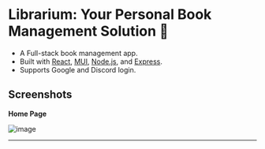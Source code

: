 # Librarium: Your Personal Book Management Solution 🚀

- A Full-stack book management app. 
- Built with [React](https://react.dev/), [MUI](https://mui.com/), [Node.js](https://nodejs.org/), and [Express](https://expressjs.com/). 
- Supports Google and Discord login.

## Screenshots
**Home Page**

![image](https://user-images.githubusercontent.com/63192115/172039448-8a79e500-0819-4e99-a653-471174661606.png)

---

